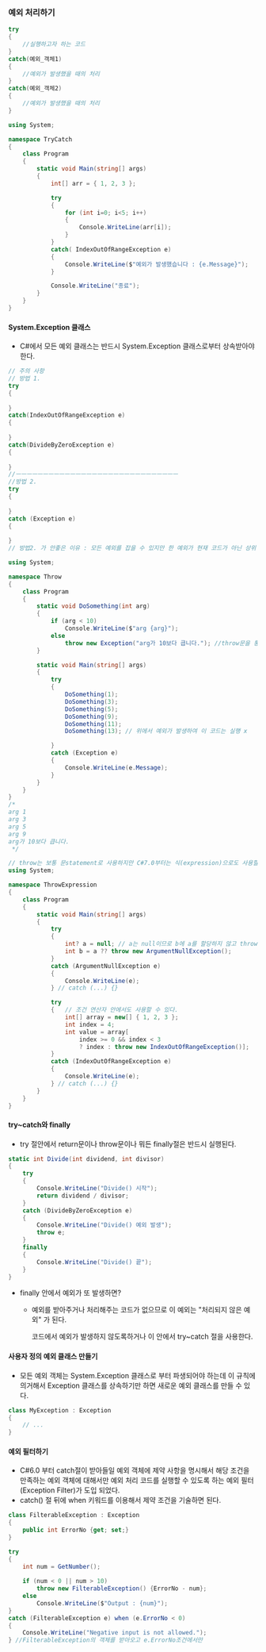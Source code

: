 ### 예외 처리하기

```C#
try
{
	//실행하고자 하는 코드    
}
catch(예외_객체1)
{
    //예외가 발생했을 때의 처리
}
catch(예외_객체2)
{
    //예외가 발생했을 때의 처리
}
```

```C#
using System;

namespace TryCatch
{   
    class Program
    {
        static void Main(string[] args)
        {
            int[] arr = { 1, 2, 3 };

            try
            {
                for (int i=0; i<5; i++)
                {
                    Console.WriteLine(arr[i]);
                }
            }
            catch( IndexOutOfRangeException e)
            {
                Console.WriteLine($"예외가 발생했습니다 : {e.Message}");
            }

            Console.WriteLine("종료");
        }
    }
}
```



#### System.Exception 클래스

* C#에서 모든 예외 클래스는 반드시 System.Exception 클래스로부터 상속받아야 한다.

```C#
// 주의 사항
// 방법 1.
try
{
    
}
catch(IndexOutOfRangeException e)
{
    
}
catch(DivideByZeroException e)
{
    
}
//ㅡㅡㅡㅡㅡㅡㅡㅡㅡㅡㅡㅡㅡㅡㅡㅡㅡㅡㅡㅡㅡㅡㅡㅡㅡㅡㅡㅡㅡㅡ
//방법 2. 
try
{
    
}
catch (Exception e)
{
    
}
// 방법2. 가 안좋은 이유 : 모든 예외를 잡을 수 있지만 한 예외가 현재 코드가 아닌 상위 코드에서 처리해야 할 예외라면 문제가 발생
```

```C#
using System;

namespace Throw
{
    class Program
    {   
        static void DoSomething(int arg)
        {
            if (arg < 10)
                Console.WriteLine($"arg {arg}");
            else
                throw new Exception("arg가 10보다 큽니다."); //throw문을 통해 던져진 예외 객체는 catch문을 통해 받는다.
        }

        static void Main(string[] args)
        {
            try
            {
                DoSomething(1);
                DoSomething(3);
                DoSomething(5);
                DoSomething(9);
                DoSomething(11);
                DoSomething(13); // 위에서 예외가 발생하여 이 코드는 실행 x

            }
            catch (Exception e)
            {
                Console.WriteLine(e.Message);
            }
        }
    }
}
/*
arg 1
arg 3
arg 5
arg 9
arg가 10보다 큽니다.
 */
```

```C#
// throw는 보통 문statement로 사용하지만 C#7.0부터는 식(expression)으로도 사용할 수 있도록 개선되었다.
using System;

namespace ThrowExpression
{
    class Program
    {
        static void Main(string[] args)
        {
            try
            {
                int? a = null; // a는 null이므로 b에 a를 할당하지 않고 throw 식이 실행된다.
                int b = a ?? throw new ArgumentNullException();
            }
            catch (ArgumentNullException e)
            {
                Console.WriteLine(e);
            } // catch (...) {}

            try
            {   // 조건 연산자 안에서도 사용할 수 있다.
                int[] array = new[] { 1, 2, 3 };
                int index = 4;
                int value = array[
                    index >= 0 && index < 3
                    ? index : throw new IndexOutOfRangeException()];
            }
            catch (IndexOutOfRangeException e)
            {
                Console.WriteLine(e);
            } // catch (...) {}
        }
    }
}
```



#### try~catch와 finally

* try 절안에서 return문이나 throw문이나 뭐든 finally절은 반드시 실행된다.

```C#
static int Divide(int dividend, int divisor)
{
    try
    {
        Console.WriteLine("Divide() 시작");
        return dividend / divisor;
    }
    catch (DivideByZeroException e)
    {
        Console.WriteLine("Divide() 예외 발생");
        throw e;
    }
    finally
    {
        Console.WriteLine("Divide() 끝");
    }
}

```

* finally 안에서 예외가 또 발생하면? 

  * 예외를 받아주거나 처리해주는 코드가 없으므로 이 예외는 "처리되지 않은 예외" 가 된다.

    코드에서 예외가 발생하지 않도록하거나 이 안에서 try~catch 절을 사용한다. 



#### 사용자 정의 예외 클래스 만들기

* 모든 예외 객체는 System.Exception 클래스로 부터 파생되어야 하는데 이 규칙에 의거해서 Exception 클래스를 상속하기만 하면 새로운 예외 클래스를 만들 수 있다.

```C#
class MyException : Exception
{
    // ...
}
```



#### 예외 필터하기

* C#6.0 부터 catch절이 받아들일 예외 객체에 제약 사항을 명시해서 해당 조건을 만족하는 예외 객체에 대해서만 예외 처리 코드를 실행할 수 있도록 하는 예외 필터(Exception Filter)가 도입 되었다. 
* catch() 절 뒤에 when 키워드를 이용해서 제약 조건을 기술하면 된다.

```C#
class FilterableException : Exception 
{
	public int ErrorNo {get; set;}    
}

try
{
    int num = GetNumber();
    
    if (num < 0 || num > 10)
        throw new FilterableException() {ErrorNo - num};
    else
        Console.WriteLine($"Output : {num}");
}
catch (FilterableException e) when (e.ErrorNo < 0)
{
    Console.WriteLine("Negative input is not allowed.");
} //FilterableException의 객체를 받아오고 e.ErrorNo조건에서만
```



#### 



